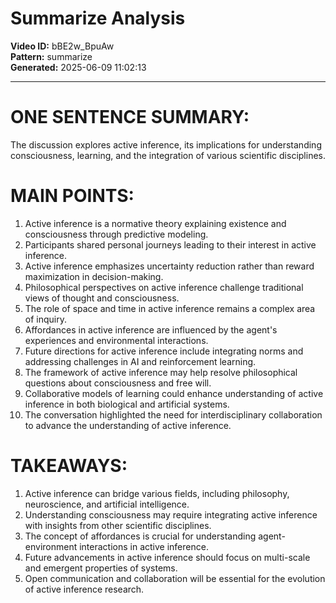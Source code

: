 # Summarize Analysis

**Video ID:** bBE2w_BpuAw  
**Pattern:** summarize  
**Generated:** 2025-06-09 11:02:13  

---

# ONE SENTENCE SUMMARY:
The discussion explores active inference, its implications for understanding consciousness, learning, and the integration of various scientific disciplines.

# MAIN POINTS:
1. Active inference is a normative theory explaining existence and consciousness through predictive modeling.
2. Participants shared personal journeys leading to their interest in active inference.
3. Active inference emphasizes uncertainty reduction rather than reward maximization in decision-making.
4. Philosophical perspectives on active inference challenge traditional views of thought and consciousness.
5. The role of space and time in active inference remains a complex area of inquiry.
6. Affordances in active inference are influenced by the agent's experiences and environmental interactions.
7. Future directions for active inference include integrating norms and addressing challenges in AI and reinforcement learning.
8. The framework of active inference may help resolve philosophical questions about consciousness and free will.
9. Collaborative models of learning could enhance understanding of active inference in both biological and artificial systems.
10. The conversation highlighted the need for interdisciplinary collaboration to advance the understanding of active inference.

# TAKEAWAYS:
1. Active inference can bridge various fields, including philosophy, neuroscience, and artificial intelligence.
2. Understanding consciousness may require integrating active inference with insights from other scientific disciplines.
3. The concept of affordances is crucial for understanding agent-environment interactions in active inference.
4. Future advancements in active inference should focus on multi-scale and emergent properties of systems.
5. Open communication and collaboration will be essential for the evolution of active inference research.